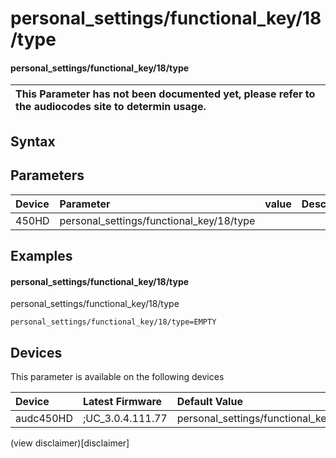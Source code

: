 ﻿---
description: personal_settings/functional_key/18/type
search: false
---

# personal_settings/functional_key/18/type

#### personal_settings/functional_key/18/type


| This Parameter has not been documented yet, please refer to the audiocodes site to determin usage.  | 
| :--- |

## Syntax

## Parameters
|Device|Parameter|value|Description|
|:---|:---|:---|:---|
| 450HD | personal_settings/functional_key/18/type |  |  |

## Examples
#### personal_settings/functional_key/18/type

personal_settings/functional_key/18/type

```
personal_settings/functional_key/18/type=EMPTY
```

## Devices
This parameter is available on the following devices

| Device | Latest Firmware | Default Value |
|:---|:---|:---|
| audc450HD | ;UC_3.0.4.111.77 | personal_settings/functional_key/18/type=EMPTY 

(view disclaimer)[disclaimer]
